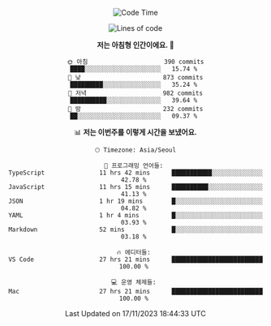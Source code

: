 <div align='center'>
 
<!--START_SECTION:waka-->
![Code Time](http://img.shields.io/badge/Code%20Time-3%2C139%20hrs%2017%20mins-blue)

![Lines of code](https://img.shields.io/badge/%EC%A0%80%EB%8A%94%20%EC%97%AC%ED%83%9C%EA%B9%8C%EC%A7%80%20-1.2%20million%20%EC%A4%84%EC%9D%98%20%EC%BD%94%EB%93%9C%EB%A5%BC%20%EC%9E%91%EC%84%B1%ED%96%88%EC%96%B4%EC%9A%94.-blue)

**저는 아침형 인간이에요. 🐤** 

```text
🌞 아침                     390 commits         ████░░░░░░░░░░░░░░░░░░░░░   15.74 % 
🌆 낮　                     873 commits         █████████░░░░░░░░░░░░░░░░   35.24 % 
🌃 저녁                     982 commits         ██████████░░░░░░░░░░░░░░░   39.64 % 
🌙 밤　                     232 commits         ██░░░░░░░░░░░░░░░░░░░░░░░   09.37 % 
```


📊 **저는 이번주를 이렇게 시간을 보냈어요.** 

```text
🕑︎ Timezone: Asia/Seoul

💬 프로그래밍 언어들: 
TypeScript               11 hrs 42 mins      ███████████░░░░░░░░░░░░░░   42.78 % 
JavaScript               11 hrs 15 mins      ██████████░░░░░░░░░░░░░░░   41.13 % 
JSON                     1 hr 19 mins        █░░░░░░░░░░░░░░░░░░░░░░░░   04.82 % 
YAML                     1 hr 4 mins         █░░░░░░░░░░░░░░░░░░░░░░░░   03.93 % 
Markdown                 52 mins             █░░░░░░░░░░░░░░░░░░░░░░░░   03.18 % 

🔥 에디터들: 
VS Code                  27 hrs 21 mins      █████████████████████████   100.00 % 

💻 운영 체제들: 
Mac                      27 hrs 21 mins      █████████████████████████   100.00 % 
```


 Last Updated on 17/11/2023 18:44:33 UTC
<!--END_SECTION:waka-->
 </div>
<!---
Emewjin/Emewjin is a ✨ special ✨ repository because its `README.md` (this file) appears on your GitHub profile.
You can click the Preview link to take a look at your changes.
--->
